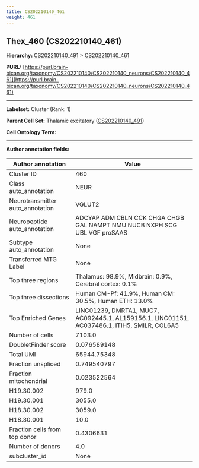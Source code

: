 ```yaml
---
title: CS202210140_461
weight: 461
---
```

## Thex_460 (CS202210140_461)
<b>Hierarchy: </b>
[CS202210140_491](../CS202210140_491) >
[CS202210140_461](../CS202210140_461)

**PURL:** [https://purl.brain-bican.org/taxonomy/CS202210140/CS202210140_neurons/CS202210140_461](https://purl.brain-bican.org/taxonomy/CS202210140/CS202210140_neurons/CS202210140_461)

---


**Labelset:** Cluster (Rank: 1)

**Parent Cell Set:** Thalamic excitatory ([CS202210140_491](../CS202210140_491))



**Cell Ontology Term:** 

[MARKER GENES.]: #


---

[TRANSFERRED ANNOTATIONS.]: #


[AUTHOR ANNOTATION FIELDS.]: #


**Author annotation fields:**

| Author annotation | Value |
|-------------------|-------|
|Cluster ID|460|
|Class auto_annotation|NEUR|
|Neurotransmitter auto_annotation|VGLUT2|
|Neuropeptide auto_annotation|ADCYAP ADM CBLN CCK CHGA CHGB GAL NAMPT NMU NUCB NXPH SCG UBL VGF proSAAS|
|Subtype auto_annotation|None|
|Transferred MTG Label|None|
|Top three regions|Thalamus: 98.9%, Midbrain: 0.9%, Cerebral cortex: 0.1%|
|Top three dissections|Human CM-Pf: 41.9%, Human CM: 30.5%, Human ETH: 13.0%|
|Top Enriched Genes|LINC01239, DMRTA1, MUC7, AC092445.1, AL159156.1, LINC01151, AC037486.1, ITIH5, SMILR, COL6A5|
|Number of cells|7103.0|
|DoubletFinder score|0.076589148|
|Total UMI|65944.75348|
|Fraction unspliced|0.749540797|
|Fraction mitochondrial|0.023522564|
|H19.30.002|979.0|
|H19.30.001|3055.0|
|H18.30.002|3059.0|
|H18.30.001|10.0|
|Fraction cells from top donor|0.4306631|
|Number of donors|4.0|
|subcluster_id|None|

